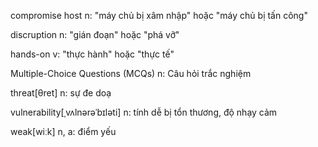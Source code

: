 compromise host n: "máy chủ bị xâm nhập" hoặc "máy chủ bị tấn công"

discruption n: "gián đoạn" hoặc "phá vỡ"

hands-on v: "thực hành" hoặc "thực tế"

Multiple-Choice Questions (MCQs) n: Câu hỏi trắc nghiệm

threat[θret] n: sự đe doạ

vulnerability[ˌvʌlnərəˈbɪləti] n: tính dễ bị tổn thương, độ nhạy cảm

weak[wiːk] n, a: điểm yếu
